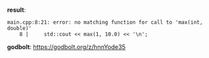 **result**:
```
main.cpp:8:21: error: no matching function for call to 'max(int, double)'
    8 |     std::cout << max(1, 10.0) << '\n';
```
**godbolt**: https://godbolt.org/z/hnnYode35